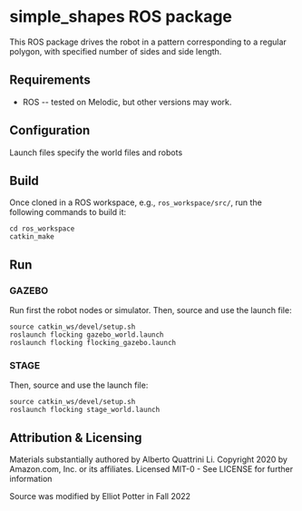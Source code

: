 # simple_shapes ROS package
This ROS package drives the robot in a pattern corresponding to a regular polygon, with specified number of sides
and side length.

## Requirements
- ROS -- tested on Melodic, but other versions may work.

## Configuration
Launch files specify the world files and robots

## Build
Once cloned in a ROS workspace, e.g., `ros_workspace/src/`, run the following commands to build it:

	cd ros_workspace
    catkin_make
	
## Run

### GAZEBO
Run first the robot nodes or simulator. 
Then, source and use the launch file:

	source catkin_ws/devel/setup.sh
    roslaunch flocking gazebo_world.launch
	roslaunch flocking flocking_gazebo.launch

### STAGE
Then, source and use the launch file:

	source catkin_ws/devel/setup.sh
    roslaunch flocking stage_world.launch

## Attribution & Licensing

Materials substantially authored by Alberto Quattrini Li. 
Copyright 2020 by Amazon.com, Inc. or its affiliates. Licensed MIT-0 - See LICENSE for further information

Source was modified by Elliot Potter in Fall 2022